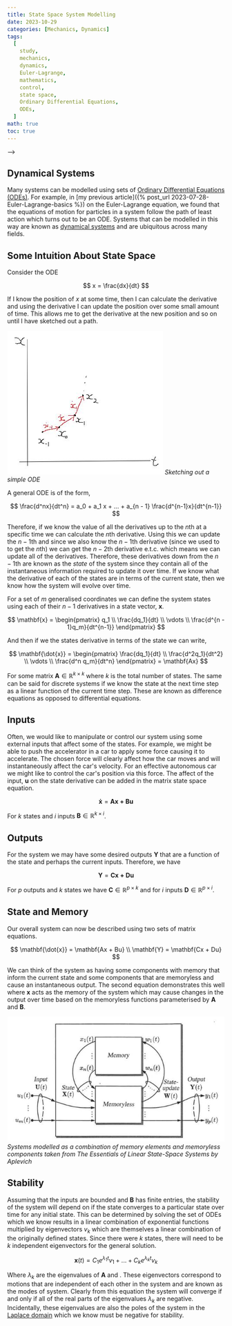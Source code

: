 ```yaml
---
title: State Space System Modelling
date: 2023-10-29
categories: [Mechanics, Dynamics]
tags:
  [
    study,
    mechanics,
    dynamics,
    Euler-Lagrange,
    mathematics,
    control,
    state space,
    Ordinary Differential Equations,
    ODEs,
  ]
math: true
toc: true
---
```


<!-- <!-- prettier-ignore --> -->
<!-- * TOC -->
<!-- {:toc} -->

## Dynamical Systems

Many systems can be modelled using sets of
[Ordinary Differential Equations (ODEs)](https://en.wikipedia.org/wiki/Ordinary_differential_equation).
For example, in [my previous article]({% post_url 2023-07-28-Euler-Lagrange-basics %}) on the
Euler-Lagrange equation, we found that the equations of motion for particles in a system follow the
path of least action which turns out to be an ODE. Systems that can be modelled in this way are
known as [dynamical systems](https://en.wikipedia.org/wiki/Dynamical_system) and are ubiquitous
across many fields.

## Some Intuition About State Space

Consider the ODE

$$
x = \frac{dx}{dt}
$$

If I know the position of $x$ at some time, then I can calculate the derivative and using the
derivative I can update the position over some small amount of time. This allows me to get the
derivative at the new position and so on until I have sketched out a path.

<!-- prettier-ignore -->
![ODE sketch](/images/simple_ode_sketch.jpg) _Sketching out a simple ODE_

A general ODE is of the form,

$$
\frac{d^nx}{dt^n} = a_0 + a_1 x + ... + a_{n - 1} \frac{d^{n-1}x}{dt^{n-1}}
$$

Therefore, if we know the value of all the derivatives up to the $n$th at a specific time we can
calculate the $n$th derivative. Using this we can update the $n - 1$th and since we also know the
$n - 1$th derivative \(since we used to to get the $n$th\) we can get the $n - 2$th derivative
e.t.c. which means we can update all of the derivatives. Therefore, these derivatives down from the
$n - 1$th are known as the _state_ of the system since they contain all of the instantaneous
information required to update it over time. If we know what the derivative of each of the states
are in terms of the current state, then we know how the system will evolve over time.

For a set of $m$ generalised coordinates we can define the system states using each of their $n - 1$
derivatives in a state vector, $\mathbf{x}$.

$$
\mathbf{x} = \begin{pmatrix} q_1 \\ \frac{dq_1}{dt} \\ \vdots \\ \frac{d^{n - 1}q_m}{dt^{n-1}} \end{pmatrix}
$$

And then if we the states derivative in terms of the state we can write,

$$
\mathbf{\dot{x}} = \begin{pmatrix} \frac{dq_1}{dt} \\ \frac{d^2q_1}{dt^2} \\ \vdots \\ \frac{d^n q_m}{dt^n} \end{pmatrix} = \mathbf{Ax}
$$

For some matrix $\mathbf{A} \in \mathbb{R}^{k \times k}$ where $k$ is the total number of states.
The same can be said for discrete systems if we know the state at the next time step as a linear
function of the current time step. These are known as difference equations as opposed to
differential equations.

## Inputs

Often, we would like to manipulate or control our system using some external inputs that affect some
of the states. For example, we might be able to push the accelerator in a car to apply some force
causing it to accelerate. The chosen force will clearly affect how the car moves and will
instantaneously affect the car's velocity. For an effective autonomous car we might like to control
the car's position via this force. The affect of the input, $\mathbf{u}$ on the state derivative can
be added in the matrix state space equation.

$$
\mathbf{\dot{x}} = \mathbf{Ax + Bu}
$$

For $k$ states and $i$ inputs $\mathbf{B} \in \mathbb{R}^{k \times i}$.

## Outputs

For the system we may have some desired outputs $\mathbf{Y}$ that are a function of the state and
perhaps the current inputs. Therefore, we have

$$
\mathbf{Y} = \mathbf{Cx + Du}
$$

For $p$ outputs and $k$ states we have $\mathbf{C} \in \mathbb{R}^{p \times k}$ and for $i$ inputs
$\mathbf{D} \in \mathbb{R}^{p \times i}$.

## State and Memory

Our overall system can now be described using two sets of matrix equations.

$$
\mathbf{\dot{x}} = \mathbf{Ax + Bu} \\
\mathbf{Y} = \mathbf{Cx + Du}
$$

We can think of the system as having some components with memory that inform the current state and
some components that are memoryless and cause an instantaneous output. The second equation
demonstrates this well where $\mathbf{x}$ acts as the memory of the system which may cause changes
in the output over time based on the memoryless functions parameterised by $\mathbf{A}$ and
$\mathbf{B}$.

<!-- prettier-ignore -->
![Block diagram showing memory and memoryless components](/images/control_system_memory.jpg)
_Systems modelled as a combination of memory elements and memoryless components taken from <em>The
Essentials of Linear State-Space Systems</em> by Aplevich_

## Stability

Assuming that the inputs are bounded and $\mathbf{B}$ has finite entries, the stability of the
system will depend on if the state converges to a particular state over time for any initial state.
This can be determined by solving the set of ODEs which we know results in a linear combination of
exponential functions multiplied by eigenvectors $v_k$ which are themselves a linear combination of
the originally defined states. Since there were $k$ states, there will need to be $k$ independent
eigenvectors for the general solution.

$$
\mathbf{x}(t) = C_1 e^{\lambda_1 t} v_1 + ... + C_k e^{\lambda_k t} v_k
$$

Where $\lambda_k$ are the eigenvalues of $\mathbf{A}$ and . These eigenvectors correspond to motions
that are independent of each other in the system and are known as the modes of system. Clearly from
this equation the system will converge if and only if all of the real parts of the eigenvalues
$\lambda_k$ are negative. Incidentally, these eigenvalues are also the poles of the system in the
[Laplace domain](https://en.wikipedia.org/wiki/Laplace_transform) which we know must be negative for
stability.
